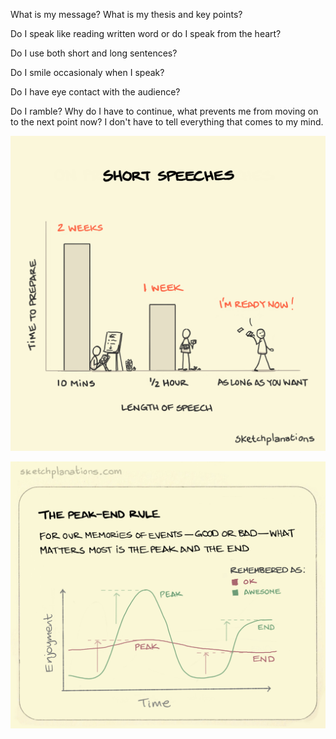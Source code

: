 ---
--- 

What is my message? What is my thesis and key points?

Do I speak like reading written word or do I speak from the heart? 

Do I use both short and long sentences?

Do I smile occasionaly when I speak?

Do I have eye contact with the audience?

Do I ramble? Why do I have to continue, what prevents me from moving on to the next point now? I don't have to tell everything that comes to my mind. 

![](/assets/static/img/short-speeches.png)

![](/assets/static/img/peak-end-rule.jpeg)
